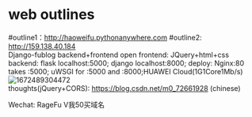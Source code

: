 # web outlines
#outline1：http://haoweifu.pythonanywhere.com
#outline2: http://159.138.40.184  
Django-fublog backend+frontend open
frontend: JQuery+html+css backend: flask localhost:5000; django localhost:8000; deploy: Nginx:80 takes :5000; uWSGI for :5000 and :8000;HUAWEI Cloud(1G1Core1Mb/s)
![1672489304472](https://user-images.githubusercontent.com/115386399/210136585-deb855d4-c04b-43f8-94d6-00bada28d389.jpg)
<br>
thoughts(jQuery+CORS): https://blog.csdn.net/m0_72661928    (chinese)

Wechat: RageFu V我50买域名
